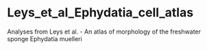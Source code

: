 # Leys_et_al_Ephydatia_cell_atlas
Analyses from Leys et al. - An atlas of morphology of the freshwater sponge Ephydatia muelleri
